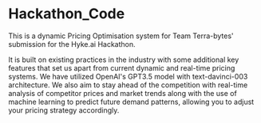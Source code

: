 # Hackathon_Code

This is a dynamic Pricing Optimisation system for Team Terra-bytes' submission for the Hyke.ai Hackathon. 



It is built on existing practices in the industry with some additional key features that set us apart from current dynamic and real-time pricing systems. We have utilized OpenAI's GPT3.5 model with text-davinci-003 architecture. We also aim to stay ahead of the competition with real-time analysis of competitor prices and market trends along with the use of machine learning to predict future demand patterns, allowing you to adjust your pricing strategy accordingly. 
